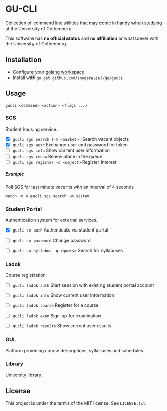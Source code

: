 # GU-CLI

Collection of command line utilities that may come in handy when studying
at the University of Gothenburg.

This software has **no official status** and **no affiliation** or whatsoever
with the University of Gothenburg.


## Installation

* Configure your [golang workspace](https://golang.org/doc/code.html)
* Install with `go get github.com/snogaraleal/gu/gucli`


## Usage

`gucli <command> <action> <flags ...>`


### SGS

Student housing service.

- [x] `gucli sgs search [-m <market>]` Search vacant objects
- [x] `gucli sgs auth` Exchange user and password for token
- [ ] `gucli sgs info` Show current user information
- [ ] `gucli sgs renew` Renew place in the queue
- [ ] `gucli sgs register -o <object>` Register interest

##### Example

Poll SGS for last minute vacants with an interval of 4 seconds

`watch -n 4 gucli sgs search -m sistam`


### Student Portal

Authentication system for external services.

- [x] `gucli sp auth` Authenticate via student portal
- [ ] `gucli sp password` Change password
- [ ] `gucli sp syllabus -q <query>` Search for syllabuses


### Ladok

Course registration.

- [ ] `gucli ladok auth` Start session with existing student portal account
- [ ] `gucli ladok info` Show current user information
- [ ] `gucli ladok course` Register for a course
- [ ] `gucli ladok exam` Sign-up for examination
- [ ] `gucli ladok results` Show current user results


### GUL

Platform providing course descriptions, syllabuses and schedules.


### Library

University library.


## License

This project is under the terms of the MIT license. See `LICENSE.txt`.
